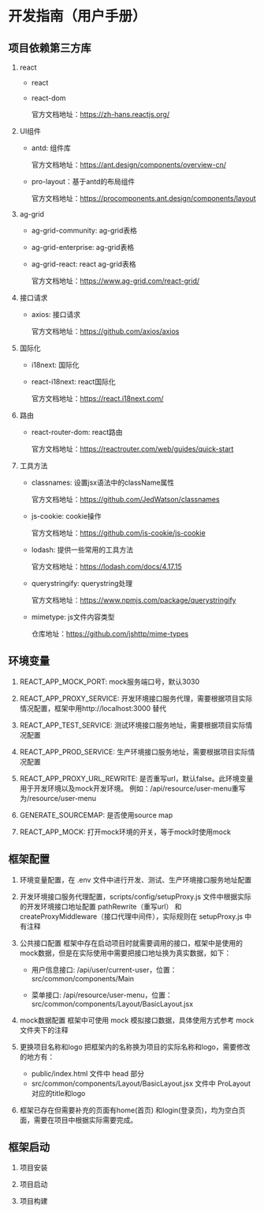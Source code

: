 # 开发指南（用户手册）

## 项目依赖第三方库
1. react
	- react
	- react-dom

		官方文档地址：https://zh-hans.reactjs.org/

2. UI组件
	- antd: 组件库

		官方文档地址：https://ant.design/components/overview-cn/

	- pro-layout：基于antd的布局组件

		官方文档地址：https://procomponents.ant.design/components/layout


3. ag-grid
	- ag-grid-community: ag-grid表格
	- ag-grid-enterprise: ag-grid表格
	- ag-grid-react: react ag-grid表格

		官方文档地址：https://www.ag-grid.com/react-grid/


4. 接口请求
	- axios: 接口请求

		官方文档地址：https://github.com/axios/axios

5. 国际化
	- i18next: 国际化
	- react-i18next: react国际化

		官方文档地址：https://react.i18next.com/

6. 路由
	- react-router-dom: react路由

		官方文档地址：https://reactrouter.com/web/guides/quick-start

7. 工具方法
	- classnames: 设置jsx语法中的className属性

		官方文档地址：https://github.com/JedWatson/classnames

	- js-cookie: cookie操作

		官方文档地址：https://github.com/js-cookie/js-cookie

	- lodash: 提供一些常用的工具方法

		官方文档地址：https://lodash.com/docs/4.17.15

	- querystringify: querystring处理

		官方文档地址：https://www.npmjs.com/package/querystringify

	- mimetype: js文件内容类型

	 	仓库地址：https://github.com/jshttp/mime-types

## 环境变量
1. REACT_APP_MOCK_PORT: mock服务端口号，默认3030

2. REACT_APP_PROXY_SERVICE: 开发环境接口服务代理，需要根据项目实际情况配置，框架中用http://localhost:3000 替代

3. REACT_APP_TEST_SERVICE: 测试环境接口服务地址，需要根据项目实际情况配置

4. REACT_APP_PROD_SERVICE: 生产环境接口服务地址，需要根据项目实际情况配置

5. REACT_APP_PROXY_URL_REWRITE: 是否重写url，默认false。此环境变量用于开发环境以及mock开发环境。
	例如：/api/resource/user-menu重写为/resource/user-menu

6. GENERATE_SOURCEMAP: 是否使用source map

7. REACT_APP_MOCK: 打开mock环境的开关，等于mock时使用mock
## 框架配置
1. 环境变量配置，在 .env 文件中进行开发、测试、生产环境接口服务地址配置

2. 开发环境接口服务代理配置，scripts/config/setupProxy.js 文件中根据实际的开发环境接口地址配置 pathRewrite（重写url） 和 createProxyMiddleware（接口代理中间件），实际规则在 setupProxy.js 中有注释

3. 公共接口配置
	 框架中存在启动项目时就需要调用的接口，框架中是使用的mock数据，但是在实际使用中需要把接口地址换为真实数据，如下：

	 - 用户信息接口: /api/user/current-user，位置：src/common/components/Main

	 - 菜单接口: /api/resource/user-menu，位置：src/common/components/Layout/BasicLayout.jsx

4. mock数据配置
	 框架中可使用 mock 模拟接口数据，具体使用方式参考 mock 文件夹下的注释

5. 更换项目名称和logo
	 把框架内的名称换为项目的实际名称和logo，需要修改的地方有：
	 - public/index.html 文件中 head 部分
	 - src/common/components/Layout/BasicLayout.jsx 文件中 ProLayout 对应的title和logo

6. 框架已存在但需要补充的页面有home(首页) 和login(登录页)，均为空白页面，需要在项目中根据实际需要完成。
## 框架启动
1. 项目安装

2. 项目启动

3. 项目构建
